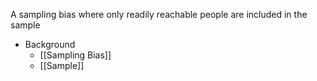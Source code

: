 A sampling bias where only readily reachable people are included in the sample

- Background
	- [[Sampling Bias]]
	- [[Sample]]